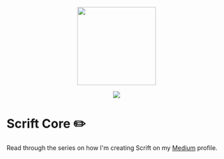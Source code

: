 <p align="center"><img width="180" src="https://raw.githubusercontent.com/scriftproject/assets/main/SVG/Logo_core.svg"></p>

<p align="center"><img src="https://img.shields.io/github/license/scriftproject/core"></p>

# Scrift Core ✏️

Read through the series on how I'm creating Scrift on my [Medium](https://danewalker.medium.com/) profile.
